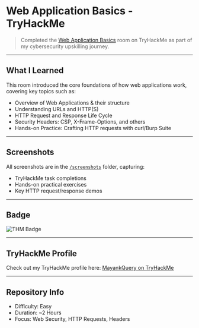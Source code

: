 # Web Application Basics - TryHackMe

> Completed the [Web Application Basics](https://tryhackme.com/room/webapplicationbasics) room on TryHackMe as part of my cybersecurity upskilling journey.

---

## What I Learned

This room introduced the core foundations of how web applications work, covering key topics such as:

- Overview of Web Applications & their structure
- Understanding URLs and HTTP(S)
- HTTP Request and Response Life Cycle
- Security Headers: CSP, X-Frame-Options, and others
- Hands-on Practice: Crafting HTTP requests with curl/Burp Suite

---

## Screenshots

All screenshots are in the [`/screenshots`](./screenshots) folder, capturing:
- TryHackMe task completions
- Hands-on practical exercises
- Key HTTP request/response demos

---

## Badge

![THM Badge](https://assets.tryhackme.com/badges/webapplicationbasics.png)

---

## TryHackMe Profile

Check out my TryHackMe profile here: [MayankQuery on TryHackMe](https://tryhackme.com/p/MayankQuery)

---

## Repository Info

- Difficulty: Easy
- Duration: ~2 Hours
- Focus: Web Security, HTTP Requests, Headers
